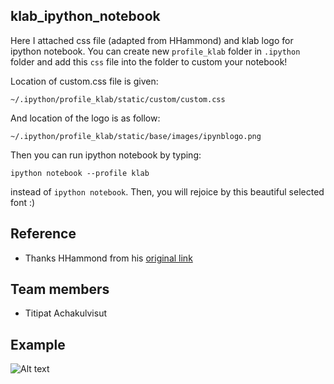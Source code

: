 klab_ipython_notebook
--------------------

Here I attached css file (adapted from HHammond) and klab logo for ipython notebook. You can create new `profile_klab` folder in `.ipython` folder and add this `css` file into the folder to custom your notebook!

Location of custom.css file is given:

`~/.ipython/profile_klab/static/custom/custom.css`

And location of the logo is as follow:

`~/.ipython/profile_klab/static/base/images/ipynblogo.png`

Then you can run ipython notebook by typing:

`ipython notebook --profile klab`

instead of `ipython notebook`. Then, you will rejoice by this beautiful selected font :)

Reference
----------

* Thanks HHammond from his [original link](http://nbviewer.ipython.org/gist/HHammond/7a78d35b34d85406aa60)

Team members
----------
* Titipat Achakulvisut

Example
----------
![Alt text](https://github.com/titipata/klab_ipython_notebook/blob/master/notebook_example.png "Example Notebook")

